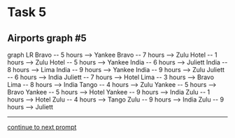 # Task 5
## Airports graph #5

<div></div>
<div class="mermaid-access">
graph LR
  Bravo -- 5 hours --> Yankee
  Bravo -- 7 hours --> Zulu
  Hotel -- 1 hours --> Zulu
  Hotel -- 5 hours --> Yankee
  India -- 6 hours --> Juliett
  India -- 8 hours --> Lima
  India -- 9 hours --> Yankee
  India -- 9 hours --> Zulu
  Juliett -- 6 hours --> India
  Juliett -- 7 hours --> Hotel
  Lima -- 3 hours --> Bravo
  Lima -- 8 hours --> India
  Tango -- 4 hours --> Zulu
  Yankee -- 5 hours --> Bravo
  Yankee -- 5 hours --> Hotel
  Yankee -- 9 hours --> India
  Zulu -- 1 hours --> Hotel
  Zulu -- 4 hours --> Tango
  Zulu -- 9 hours --> India
  Zulu -- 9 hours --> Juliett
</div>

---

[continue to next prompt](./task6prompt.html)

<!-- Required scripts for MermaidAccess -->
<script src="https://combinatronics.com/mermaid-js/mermaid/release/8.8.4/dist/mermaid.min.js"></script>
<script src="mermaid-access-elm.js"></script>
<script src="mermaid-access.js"></script>
<script>
mermaidAccess.go(mermaidAccess.viewerMode, mermaidAccess.displayAccessibleOnly)
</script>
    